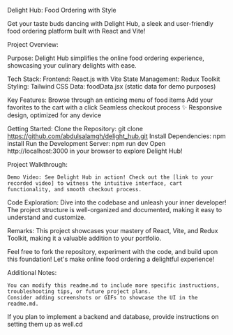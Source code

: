 Delight Hub: Food Ordering with Style

Get your taste buds dancing with Delight Hub, a sleek and user-friendly food ordering platform built with React and Vite!

Project Overview:

Purpose: 
    Delight Hub simplifies the online food ordering experience, showcasing your culinary delights with ease.

Tech Stack:
    Frontend: React.js with Vite
    State Management: Redux Toolkit
    Styling: Tailwind CSS
    Data: foodData.jsx (static data for demo purposes)

Key Features:
    Browse through an enticing menu of food items
    Add your favorites to the cart with a click
    Seamless checkout process
    ✨ Responsive design, optimized for any device

Getting Started:
    Clone the Repository:
    git clone https://github.com/abdulsalamgh/delight_hub.git
    Install Dependencies:
    npm install
    Run the Development Server:
    npm run dev
    Open http://localhost:3000 in your browser to explore Delight Hub!

Project Walkthrough:

    Demo Video: See Delight Hub in action! Check out the [link to your recorded video] to witness the intuitive interface, cart functionality, and smooth checkout process.

Code Exploration:
    Dive into the codebase and unleash your inner developer! The project structure is well-organized and documented, making it easy to understand and customize.

Remarks:
    This project showcases your mastery of React, Vite, and Redux Toolkit, making it a valuable addition to your portfolio.

Feel free to fork the repository, experiment with the code, and build upon this foundation!
Let's make online food ordering a delightful experience!

Additional Notes:

    You can modify this readme.md to include more specific instructions, troubleshooting tips, or future project plans.
    Consider adding screenshots or GIFs to showcase the UI in the readme.md.

If you plan to implement a backend and database, provide instructions on setting them up as well.cd